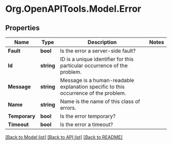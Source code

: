 # Org.OpenAPITools.Model.Error

## Properties

Name | Type | Description | Notes
------------ | ------------- | ------------- | -------------
**Fault** | **bool** | Is the error a server-side fault? | 
**Id** | **string** | ID is a unique identifier for this particular occurrence of the problem. | 
**Message** | **string** | Message is a human-readable explanation specific to this occurrence of the problem. | 
**Name** | **string** | Name is the name of this class of errors. | 
**Temporary** | **bool** | Is the error temporary? | 
**Timeout** | **bool** | Is the error a timeout? | 

[[Back to Model list]](../README.md#documentation-for-models) [[Back to API list]](../README.md#documentation-for-api-endpoints) [[Back to README]](../README.md)

